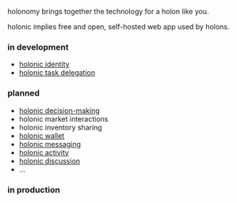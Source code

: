 holonomy brings together the technology for a holon like you.

holonic implies free and open, self-hosted web app used by holons.

### in development

- [holonic identity](https://github.com/holonomy/id)
- [holonic task delegation](https://github.com/holonomy/tasks)

### planned

- [holonic decision-making](https://github.com/holonomy/control)
- holonic market interactions
- holonic inventory sharing
- [holonic wallet](http://coinpunk.org/)
- [holonic messaging](https://mailpile.is/)
- [holonic activity](http://pump.io/)
- [holonic discussion](http://discourse.org/)
- ...

### in production
